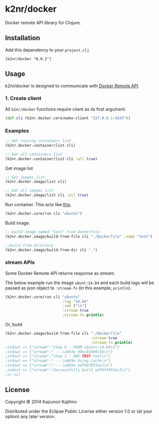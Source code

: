 # k2nr/docker

Docker remote API library for Clojure.

## Installation

Add this dependency to your `project.clj`

```
[k2nr/docker "0.0.2"]
```

## Usage

k2nr/docker is designed to communicate with [Docker Remote API](http://docs.docker.io/reference/api/docker_remote_api/).

### 1. Create client

All `k2nr/docker` functions require client as its first argument.

```clojure
(def cli (k2nr.docker.core/make-client "127.0.0.1:4243"))
```

### Examples

```clojure
;; Get running containers list
(k2nr.docker.container/list cli)

;; Get all containers list
(k2nr.docker.container/list cli :all true)
```

Get image list

```clojure
;; Get images list
(k2nr.docker.image/list cli)

;; Get all images list
(k2nr.docker.image/list cli :all true)
```

Run container.
This acts like [this](http://docs.docker.io/reference/api/docker_remote_api_v1.11/#31-inside-docker-run).

```clojure
(k2nr.docker.core/run cli "ubuntu")
```

Build image.

```clojure
;; build image named "test" from Dockerfile
(k2nr.docker.image/build-from-file cli "./Dockerfile" :name "test")

;;build from directory
(k2nr.docker.image/build-from-dir cli ".")
```

### stream APIs

Some Docker Remote API returns response as stream.

The below example run the image `ubunt:14.04` and each build logs will be passed as json object to `:stream-fn` (in this example, `println`).

```clojure
(k2nr.docker.core/run cli "ubuntu"
                          :tag "14.04"
                          :cmd ["ls"]
                          :stream true
                          :stream-fn println)
```

Or, build

```clojure
(k2nr.docker.image/build-from-file cli "./Dockerfile"
                                       :stream true
                                       :stream-fn println)
;stdout => {"stream":"Step 0 : FROM ubuntu:14.04\n"}
;stdout => {"stream":" ---\u003e 99ec81b80c55\n"}
;stdout => {"stream":"Step 1 : ENV TEST test\n"}
;stdout => {"stream":" ---\u003e Using cache\n"}
;stdout => {"stream":" ---\u003e edf64f655ac3\n"}
;stdout => {"stream":"Successfully built edf64f655ac3\n"}
;=> nil
```

## License

Copyright © 2014 Kazunori Kajihiro

Distributed under the Eclipse Public License either version 1.0 or (at
your option) any later version.
